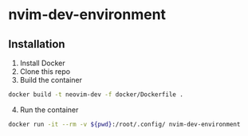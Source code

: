 # nvim-dev-environment

## Installation

1. Install Docker
2. Clone this repo
3. Build the container

```bash
docker build -t neovim-dev -f docker/Dockerfile .
```

4. Run the container

```bash
docker run -it --rm -v ${pwd}:/root/.config/ nvim-dev-environment
```
